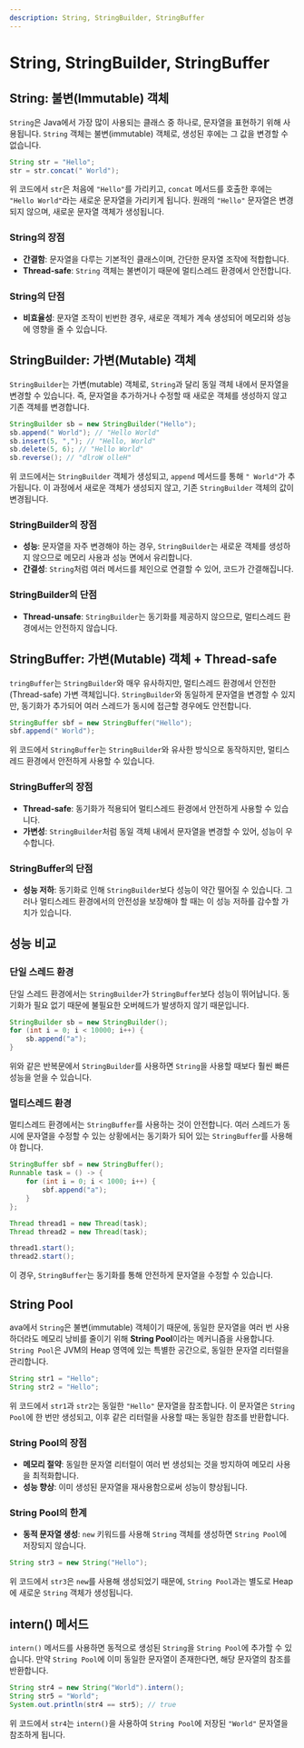 ```yaml
---
description: String, StringBuilder, StringBuffer
---
```


# String, StringBuilder, StringBuffer

## String: 불변(Immutable) 객체

`String`은 Java에서 가장 많이 사용되는 클래스 중 하나로, 문자열을 표현하기 위해 사용됩니다. `String` 객체는 불변(immutable) 객체로, 생성된 후에는 그 값을 변경할 수 없습니다.

```java
String str = "Hello";
str = str.concat(" World");
```

위 코드에서 `str`은 처음에 `"Hello"`를 가리키고, `concat` 메서드를 호출한 후에는 `"Hello World"`라는 새로운 문자열을 가리키게 됩니다. 원래의 `"Hello"` 문자열은 변경되지 않으며, 새로운 문자열 객체가 생성됩니다.

### String의 장점

* **간결함**: 문자열을 다루는 기본적인 클래스이며, 간단한 문자열 조작에 적합합니다.
* **Thread-safe**: `String` 객체는 불변이기 때문에 멀티스레드 환경에서 안전합니다.

### **String의 단점**

* **비효율성**: 문자열 조작이 빈번한 경우, 새로운 객체가 계속 생성되어 메모리와 성능에 영향을 줄 수 있습니다.



## StringBuilder: 가변(Mutable) 객체

`StringBuilder`는 가변(mutable) 객체로, `String`과 달리 동일 객체 내에서 문자열을 변경할 수 있습니다. 즉, 문자열을 추가하거나 수정할 때 새로운 객체를 생성하지 않고 기존 객체를 변경합니다.

```java
StringBuilder sb = new StringBuilder("Hello");
sb.append(" World"); // "Hello World"
sb.insert(5, ","); // "Hello, World"
sb.delete(5, 6); // "Hello World"
sb.reverse(); // "dlroW olleH"
```

위 코드에서는 `StringBuilder` 객체가 생성되고, `append` 메서드를 통해 `" World"`가 추가됩니다. 이 과정에서 새로운 객체가 생성되지 않고, 기존 `StringBuilder` 객체의 값이 변경됩니다.

### **StringBuilder의 장점**

* **성능**: 문자열을 자주 변경해야 하는 경우, `StringBuilder`는 새로운 객체를 생성하지 않으므로 메모리 사용과 성능 면에서 유리합니다.
* **간결성**: `String`처럼 여러 메서드를 체인으로 연결할 수 있어, 코드가 간결해집니다.

### **StringBuilder의 단점**

* **Thread-unsafe**: `StringBuilder`는 동기화를 제공하지 않으므로, 멀티스레드 환경에서는 안전하지 않습니다.



## StringBuffer: 가변(Mutable) 객체 + Thread-safe

`tringBuffer`는 `StringBuilder`와 매우 유사하지만, 멀티스레드 환경에서 안전한(Thread-safe) 가변 객체입니다. `StringBuilder`와 동일하게 문자열을 변경할 수 있지만, 동기화가 추가되어 여러 스레드가 동시에 접근할 경우에도 안전합니다.

```java
StringBuffer sbf = new StringBuffer("Hello");
sbf.append(" World");
```

위 코드에서 `StringBuffer`는 `StringBuilder`와 유사한 방식으로 동작하지만, 멀티스레드 환경에서 안전하게 사용할 수 있습니다.

### **StringBuffer의 장점**

* **Thread-safe**: 동기화가 적용되어 멀티스레드 환경에서 안전하게 사용할 수 있습니다.
* **가변성**: `StringBuilder`처럼 동일 객체 내에서 문자열을 변경할 수 있어, 성능이 우수합니다.

### **StringBuffer의 단점**

* **성능 저하**: 동기화로 인해 `StringBuilder`보다 성능이 약간 떨어질 수 있습니다. 그러나 멀티스레드 환경에서의 안전성을 보장해야 할 때는 이 성능 저하를 감수할 가치가 있습니다.



## 성능 비교

### **단일 스레드 환경**

단일 스레드 환경에서는 `StringBuilder`가 `StringBuffer`보다 성능이 뛰어납니다. 동기화가 필요 없기 때문에 불필요한 오버헤드가 발생하지 않기 때문입니다.

```java
StringBuilder sb = new StringBuilder();
for (int i = 0; i < 10000; i++) {
    sb.append("a");
}
```

위와 같은 반복문에서 `StringBuilder`를 사용하면 `String`을 사용할 때보다 훨씬 빠른 성능을 얻을 수 있습니다.

### **멀티스레드 환경**

멀티스레드 환경에서는 `StringBuffer`를 사용하는 것이 안전합니다. 여러 스레드가 동시에 문자열을 수정할 수 있는 상황에서는 동기화가 되어 있는 `StringBuffer`를 사용해야 합니다.

```java
StringBuffer sbf = new StringBuffer();
Runnable task = () -> {
    for (int i = 0; i < 1000; i++) {
        sbf.append("a");
    }
};

Thread thread1 = new Thread(task);
Thread thread2 = new Thread(task);

thread1.start();
thread2.start();
```

이 경우, `StringBuffer`는 동기화를 통해 안전하게 문자열을 수정할 수 있습니다.





## String Pool

ava에서 `String`은 불변(immutable) 객체이기 때문에, 동일한 문자열을 여러 번 사용하더라도 메모리 낭비를 줄이기 위해 **String Pool**이라는 메커니즘을 사용합니다. `String Pool`은 JVM의 Heap 영역에 있는 특별한 공간으로, 동일한 문자열 리터럴을 관리합니다.

```java
String str1 = "Hello";
String str2 = "Hello";
```

위 코드에서 `str1`과 `str2`는 동일한 `"Hello"` 문자열을 참조합니다. 이 문자열은 `String Pool`에 한 번만 생성되고, 이후 같은 리터럴을 사용할 때는 동일한 참조를 반환합니다.

### **String Pool의 장점**

* **메모리 절약**: 동일한 문자열 리터럴이 여러 번 생성되는 것을 방지하여 메모리 사용을 최적화합니다.
* **성능 향상**: 이미 생성된 문자열을 재사용함으로써 성능이 향상됩니다.

### **String Pool의 한계**

* **동적 문자열 생성**: `new` 키워드를 사용해 `String` 객체를 생성하면 `String Pool`에 저장되지 않습니다.

```java
String str3 = new String("Hello");
```

위 코드에서 `str3`은 `new`를 사용해 생성되었기 때문에, `String Pool`과는 별도로 Heap에 새로운 `String` 객체가 생성됩니다.





## intern() 메서드

`intern()` 메서드를 사용하면 동적으로 생성된 `String`을 `String Pool`에 추가할 수 있습니다. 만약 `String Pool`에 이미 동일한 문자열이 존재한다면, 해당 문자열의 참조를 반환합니다.

```java
String str4 = new String("World").intern();
String str5 = "World";
System.out.println(str4 == str5); // true
```

위 코드에서 `str4`는 `intern()`을 사용하여 `String Pool`에 저장된 `"World"` 문자열을 참조하게 됩니다.
